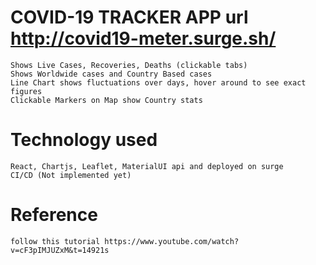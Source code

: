 # COVID-19 TRACKER APP  url http://covid19-meter.surge.sh/
    
    Shows Live Cases, Recoveries, Deaths (clickable tabs)
    Shows Worldwide cases and Country Based cases
    Line Chart shows fluctuations over days, hover around to see exact figures 
    Clickable Markers on Map show Country stats 
    
# Technology used
    React, Chartjs, Leaflet, MaterialUI api and deployed on surge
    CI/CD (Not implemented yet)
    
# Reference
    follow this tutorial https://www.youtube.com/watch?v=cF3pIMJUZxM&t=14921s 
